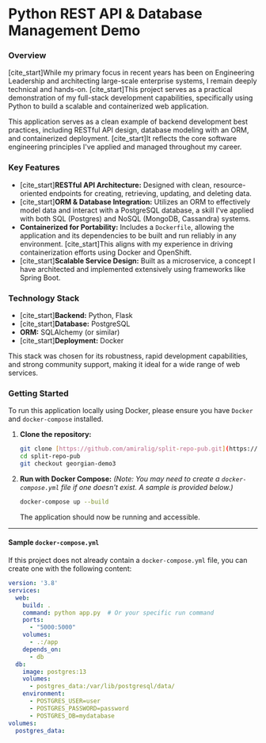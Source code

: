 # Python REST API & Database Management Demo

### Overview

[cite_start]While my primary focus in recent years has been on Engineering Leadership and architecting large-scale enterprise systems, I remain deeply technical and hands-on. [cite_start]This project serves as a practical demonstration of my full-stack development capabilities, specifically using Python to build a scalable and containerized web application.

This application serves as a clean example of backend development best practices, including RESTful API design, database modeling with an ORM, and containerized deployment. [cite_start]It reflects the core software engineering principles I've applied and managed throughout my career.

### Key Features

* [cite_start]**RESTful API Architecture:** Designed with clean, resource-oriented endpoints for creating, retrieving, updating, and deleting data.
* [cite_start]**ORM & Database Integration:** Utilizes an ORM to effectively model data and interact with a PostgreSQL database, a skill I've applied with both SQL (Postgres) and NoSQL (MongoDB, Cassandra) systems.
* **Containerized for Portability:** Includes a `Dockerfile`, allowing the application and its dependencies to be built and run reliably in any environment. [cite_start]This aligns with my experience in driving containerization efforts using Docker and OpenShift.
* [cite_start]**Scalable Service Design:** Built as a microservice, a concept I have architected and implemented extensively using frameworks like Spring Boot.

### Technology Stack

* [cite_start]**Backend:** Python, Flask 
* [cite_start]**Database:** PostgreSQL 
* **ORM:** SQLAlchemy (or similar)
* [cite_start]**Deployment:** Docker 

This stack was chosen for its robustness, rapid development capabilities, and strong community support, making it ideal for a wide range of web services.

### Getting Started

To run this application locally using Docker, please ensure you have `Docker` and `docker-compose` installed.

1.  **Clone the repository:**
    ```bash
    git clone [https://github.com/amiralig/split-repo-pub.git](https://github.com/amiralig/split-repo-pub.git)
    cd split-repo-pub
    git checkout georgian-demo3
    ```

2.  **Run with Docker Compose:**
    *(Note: You may need to create a `docker-compose.yml` file if one doesn't exist. A sample is provided below.)*

    ```bash
    docker-compose up --build
    ```
    The application should now be running and accessible.

---
#### Sample `docker-compose.yml`

If this project does not already contain a `docker-compose.yml` file, you can create one with the following content:

```yaml
version: '3.8'
services:
  web:
    build: .
    command: python app.py  # Or your specific run command
    ports:
      - "5000:5000"
    volumes:
      - .:/app
    depends_on:
      - db
  db:
    image: postgres:13
    volumes:
      - postgres_data:/var/lib/postgresql/data/
    environment:
      - POSTGRES_USER=user
      - POSTGRES_PASSWORD=password
      - POSTGRES_DB=mydatabase
volumes:
  postgres_data:

